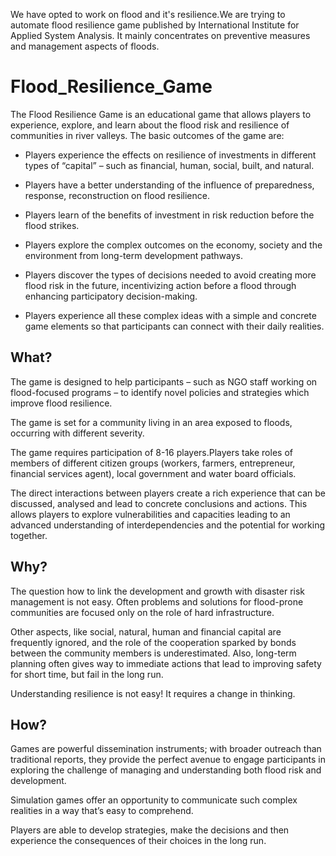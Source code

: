 We have opted to work on flood and it's resilience.We are trying to automate flood resilience game published by International Institute for Applied System Analysis.
It mainly concentrates on preventive measures and management aspects of floods.
# Flood_Resilience_Game
The Flood Resilience Game is an educational game that allows players to experience, explore, and learn about the flood risk and resilience of communities in river valleys.
The basic outcomes of the game are:

* Players experience the effects on resilience of investments in different types of “capital” – such as financial, human, social,         built, and natural.

* Players have a better understanding of the influence of preparedness, response, reconstruction on flood resilience.

* Players learn of the benefits of investment in risk reduction before the flood strikes.

* Players explore the complex outcomes on the economy, society and the environment from long-term development pathways.

* Players discover the types of decisions needed to avoid creating more flood risk in the future, incentivizing action before a flood      through enhancing participatory decision-making.

* Players experience all these complex ideas with a simple and concrete game elements so that participants can connect with their         daily realities.

## What?
The game is designed to help participants – such as NGO staff working on flood-focused programs – to identify novel policies and strategies which improve flood resilience.

The game is set for a community living in an area exposed to floods, occurring with different severity. 

The game requires participation of 8-16 players.Players take roles of members of different citizen groups (workers, farmers, entrepreneur, financial services agent), local government and water board officials.

The direct interactions between players create a rich experience that can be discussed, analysed and lead to concrete conclusions and actions. This allows players to explore vulnerabilities and capacities leading to an advanced understanding of interdependencies and the potential for working together.
## Why?
The question how to link the development and growth with disaster risk management is not easy. Often problems and solutions for flood-prone communities are focused only on the role of hard infrastructure.

Other aspects, like social, natural, human and financial capital are frequently ignored, and the role of the cooperation sparked by bonds between the community members is underestimated. Also, long-term planning often gives way to immediate actions that lead to improving safety for short time, but fail in the long run.

Understanding resilience is not easy! It requires a change in thinking.
## How?
Games are powerful dissemination instruments; with broader outreach than traditional reports, they provide the perfect avenue to engage participants in exploring the challenge of managing and understanding both flood risk and development.

Simulation games offer an opportunity to communicate such complex realities in a way that’s easy to comprehend.

Players are able to develop strategies, make the decisions and then experience the consequences of their choices in the long run.
